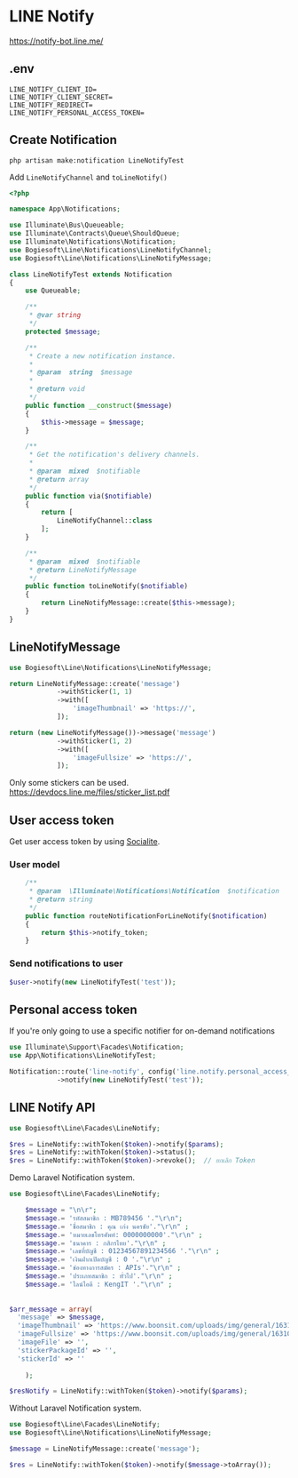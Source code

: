 # LINE Notify

https://notify-bot.line.me/

## .env
```
LINE_NOTIFY_CLIENT_ID=
LINE_NOTIFY_CLIENT_SECRET=
LINE_NOTIFY_REDIRECT=
LINE_NOTIFY_PERSONAL_ACCESS_TOKEN=
```

## Create Notification
```
php artisan make:notification LineNotifyTest
```

Add `LineNotifyChannel` and `toLineNotify()`

```php
<?php

namespace App\Notifications;

use Illuminate\Bus\Queueable;
use Illuminate\Contracts\Queue\ShouldQueue;
use Illuminate\Notifications\Notification;
use Bogiesoft\Line\Notifications\LineNotifyChannel;
use Bogiesoft\Line\Notifications\LineNotifyMessage;

class LineNotifyTest extends Notification
{
    use Queueable;

    /**
     * @var string
     */
    protected $message;

    /**
     * Create a new notification instance.
     *
     * @param  string  $message
     *
     * @return void
     */
    public function __construct($message)
    {
        $this->message = $message;
    }

    /**
     * Get the notification's delivery channels.
     *
     * @param  mixed  $notifiable
     * @return array
     */
    public function via($notifiable)
    {
        return [
            LineNotifyChannel::class
        ];
    }

    /**
     * @param  mixed  $notifiable
     * @return LineNotifyMessage
     */
    public function toLineNotify($notifiable)
    {
        return LineNotifyMessage::create($this->message);
    }
}
```

## LineNotifyMessage

```php
use Bogiesoft\Line\Notifications\LineNotifyMessage;

return LineNotifyMessage::create('message')
            ->withSticker(1, 1)
            ->with([
                'imageThumbnail' => 'https://',
            ]);
```

```php
return (new LineNotifyMessage())->message('message')
            ->withSticker(1, 2)
            ->with([
                'imageFullsize' => 'https://',
            ]);
```

Only some stickers can be used.  
https://devdocs.line.me/files/sticker_list.pdf

## User access token

Get user access token by using [Socialite](./socialite.md).

### User model
```php
    /**
     * @param  \Illuminate\Notifications\Notification  $notification
     * @return string
     */
    public function routeNotificationForLineNotify($notification)
    {
        return $this->notify_token;
    }
```

### Send notifications to user
```php
$user->notify(new LineNotifyTest('test'));
```

## Personal access token
If you're only going to use a specific notifier for on-demand notifications

```php
use Illuminate\Support\Facades\Notification;
use App\Notifications\LineNotifyTest;

Notification::route('line-notify', config('line.notify.personal_access_token'))
            ->notify(new LineNotifyTest('test'));
```

## LINE Notify API
```php
use Bogiesoft\Line\Facades\LineNotify;

$res = LineNotify::withToken($token)->notify($params);
$res = LineNotify::withToken($token)->status();
$res = LineNotify::withToken($token)->revoke();  // ยกเลิก Token
```


Demo  Laravel Notification system.
```php
use Bogiesoft\Line\Facades\LineNotify;

    $message = "\n\r"; 
    $message.= 'รหัสสมาชิก : MB789456 '."\r\n"; 
    $message.= 'ชื่อสมาชิก : คุณ เก่ง นครชัย'."\r\n" ; 
    $message.= 'หมายเลขโทรศัพท์: 0000000000'."\r\n" ;        
    $message.= 'ธนาคาร : กสิกรไทย'."\r\n" ; 
    $message.= 'เลขที่บัญชี : 01234567891234566 '."\r\n" ; 
    $message.= 'เงินฝากเปิดบัญชี : 0 '."\r\n" ;  
    $message.= 'ช่องทางการสมัคร : APIs'."\r\n" ; 
    $message.= 'ประเภทสมาชิก : ทั่วไป'."\r\n" ;  
    $message.= 'ไลน์ไอดี : KengIT '."\r\n" ; 
    
    
$arr_message = array(
  'message' => $message,
  'imageThumbnail' => 'https://www.boonsit.com/uploads/img/general/1631072863-logo.png',  // max size 240x240px JPEG
  'imageFullsize' => 'https://www.boonsit.com/uploads/img/general/1631072863-logo.png', //max size 1024x1024px JPEG
  'imageFile' => '',
  'stickerPackageId' => '',
  'stickerId' => ''
 
    );

$resNotify = LineNotify::withToken($token)->notify($params);

```

Without Laravel Notification system.
```php
use Bogiesoft\Line\Facades\LineNotify;
use Bogiesoft\Line\Notifications\LineNotifyMessage;

$message = LineNotifyMessage::create('message');

$res = LineNotify::withToken($token)->notify($message->toArray());
```


